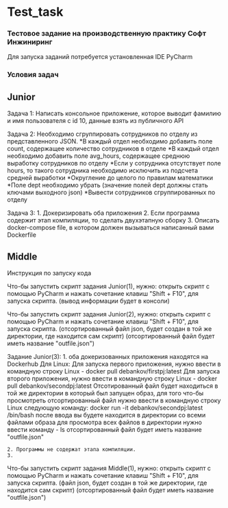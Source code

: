 # Test_task
<h3>
Тестовое задание на производственную практику Софт Инжиниринг
</h3>
Для запуска заданий потребуется установленная IDE PyCharm

<h3>
Условия задач
</h3>

<h2>
Junior
</h2>
    Задача 1:
    Написать консольное приложение, которое выводит фамилию и имя пользователя с id 10, данные взять из публичного API

Задача 2:
Необходимо сгруппировать сотрудников по отделу из представленного JSON. 
    *В каждый отдел необходимо добавить поле count, содержащее количество сотрудников в отделе
    *В каждый отдел необходимо добавить поле avg_hours, содержащее среднюю выработку сотрудников по отделу
    *Если у сотрудника отсутствует поле hours, то такого сотрудника необходимо исключить из подсчета средней выработки
    *Округление до целого по правилам математики
    *Поле dept необходимо убрать (значение полей dept должны стать ключами выходного json)
    *Вывести сотрудников сгруппированных по отделу
 
Задача 3:
    1. Докеризировать оба приложения
    2. Если программа содержит этап компиляции, то сделать двухэтапную сборку
    3. Описать docker-compose file, в котором должен вызываться написанный вами Dockerfile
    
    
<h2>
Middle
</h2
    Задача 1
    Написать парсер, получающий список премьер недели
    Сформировать json, содержащий данные о фильмах
    *name - название фильма
    *name_eng - название фильма на английском
    *film_link - ссылка на страницу фильма
    *film_rating - рейтинг фильма (если есть)
    *wait_rating - рейтинг ожидания (если есть)
    *votes - количество голосов
    *date - дата премьеры
    *company - компания, выпускающая фильм
    *genres - жанры фильма (массив)
    

Инструкция по запуску кода


Что-бы запустить скрипт задания Junior(1), нужно:
        открыть скрипт с помощью PyCharm и нажать сочетание клавиш "Shift + F10", для запуска скрипта. 
        (вывод информации будет в консоли)    
        
Что-бы запустить скрипт задания Junior(2), нужно:
        открыть скрипт с помощью PyCharm и нажать сочетание клавиш "Shift + F10", для запуска скрипта.
        (отсортированный файл json, будет создан в той же директории, где находится сам скрипт)
        (отсортированный файл будет иметь название "outfile.json")
       
Задание Junior(3):
    1. оба докеризованных приложения находятся на Dockerhub
        Для Linux:
            Для запуска первого приложения, нужно ввести в командную строку Linux - docker pull debankov/firstpj:latest
            Для запуска второго приложения, нужно ввести в командную строку Linux - docker pull debankov/secondpj:latest
                Отсотированный файл будет находиться в той же директории в который был запущен образ, 
                для того что-бы просмотреть отсортированный файл нужно ввести в командную строку Linux следующую команду:
                docker run -it debankov/secondpj:latest /bin/bash
                после ввода вы будете находится в директории со всеми файлами образа
                для просмотра всех файлов в директории нужно ввести команду - ls
                отсортированный файл будет иметь название "outfile.json"

            
    2. Программы не содержат этапа компиляции.
    3.
    
    
Что-бы запустить скрипт задания Middle(1), нужно:
        открыть скрипт с помощью PyCharm и нажать сочетание клавиш "Shift + F10", для запуска скрипта.
        (файл json, будет создан в той же директории, где находится сам скрипт)
        (отсортированный файл будет иметь название "outfile.json")
    
    





